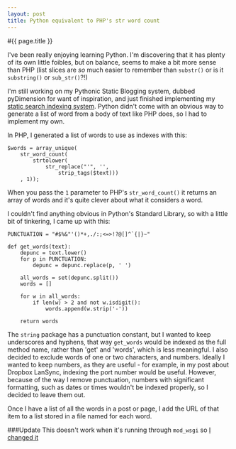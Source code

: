 ```yaml
---
layout: post
title: Python equivalent to PHP's str word count
---
```


#{{ page.title }}

I've been really enjoying learning Python. I'm discovering that it has plenty of its own little foibles, but on balance, seems to make a bit more sense than PHP (list slices are *so* much easier to remember than `substr()` or is it `substring()` or `sub_str()`?!)

I'm still working on my Pythonic Static Blogging system, dubbed pyDimension for want of inspiration, and just finished implementing my [static search indexing system](http://subdimension.co.uk/2012/04/09/Static_Text_Search.html). Python didn't come with an obvious way to generate a list of word from a body of text like PHP does, so I had to implement my own.

In PHP, I generated a list of words to use as indexes with this:

    $words = array_unique(
        str_word_count(
            strtolower(
                str_replace("'", '', 
                    strip_tags($text)))
        , 1));

When you pass the `1` parameter to PHP's `str_word_count()` it returns an array of words and it's quite clever about what it considers a word.

I couldn't find anything obvious in Python's Standard Library, so with a little bit of tinkering, I came up with this:

    PUNCTUATION = "#$%&"'()*+,./:;<=>!?@[]^`{|}~"
    
    def get_words(text):
        depunc = text.lower()
        for p in PUNCTUATION:
            depunc = depunc.replace(p, ' ')
    
        all_words = set(depunc.split())
        words = []

        for w in all_words:
            if len(w) > 2 and not w.isdigit():
                words.append(w.strip('-'))
    
        return words

The `string` package has a punctuation constant, but I wanted to keep underscores and hyphens, that way `get_words` would be indexed as the full method name, rather than 'get' and 'words', which is less meaningful. I also decided to exclude words of one or two characters, and numbers. Ideally I wanted to keep numbers, as they are useful - for example, in my post about Dropbox LanSync, indexing the port number would be useful. However, because of the way I remove punctuation, numbers with significant formatting, such as dates or times wouldn't be indexed properly, so I decided to leave them out.

Once I have a list of all the words in a post or page, I add the URL of that item to a list stored in a file named for each word.

###Update
This doesn't work when it's running through `mod_wsgi` so [I changed it](http://subdimension.co.uk/2012/05/08/Heres_a_fun_one.html)